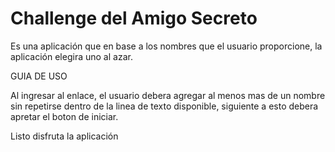 <h1>Challenge del Amigo Secreto</h1>


Es una aplicación que en base a los nombres que el usuario proporcione, la aplicación elegira uno al azar.


<p>GUIA DE USO</p>

Al ingresar al enlace, el usuario debera agregar al menos mas de un nombre sin repetirse dentro de la linea de texto disponible, siguiente a esto debera apretar el boton de iniciar.

Listo disfruta la aplicación

